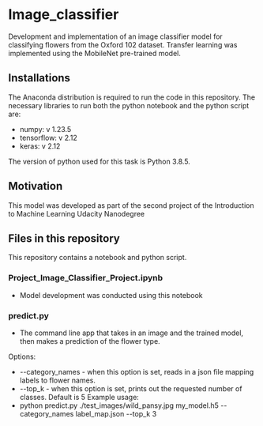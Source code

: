 # Image_classifier
Development and implementation of an image classifier model for classifying flowers from the Oxford 102 dataset.
Transfer learning was implemented using the MobileNet pre-trained model.

## Installations
The Anaconda distribution is required to run the code in this repository. 
The necessary libraries to run both the python notebook and the python script are: 

- numpy: v 1.23.5
- tensorflow: v 2.12
- keras: v 2.12

The version of python used for this task is Python 3.8.5. 

## Motivation
This model was developed as part of the second project of the Introduction to Machine Learning Udacity Nanodegree

## Files in this repository
This repository contains a notebook and python script.

### Project_Image_Classifier_Project.ipynb
- Model development was conducted using this notebook

### predict.py
- The command line app that takes in an image and the trained model, then makes a prediction of the flower type.

Options: 
- --category_names - when this option is set, reads in a json file mapping labels to flower names.
- --top_k - when this option is set, prints out the requested number of classes. Default is 5
Example usage:
- python predict.py ./test_images/wild_pansy.jpg my_model.h5 --category_names label_map.json --top_k 3
